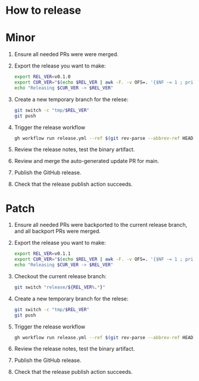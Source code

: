 # How to release

# Minor

1. Ensure all needed PRs were were merged.

2. Export the release you want to make:

    ```sh
    export REL_VER=v0.1.0
    export CUR_VER="$(echo $REL_VER | awk -F. -v OFS=. '{$NF -= 1 ; print}')"
    echo "Releasing $CUR_VER -> $REL_VER"
    ```
3. Create a new temporary branch for the relese:

    ```sh
    git switch -c "tmp/$REL_VER"
    git push
    ```

4. Trigger the release workflow

    ```sh
    gh workflow run release.yml --ref $(git rev-parse --abbrev-ref HEAD) -f kind=minor -f version="$REL_VER"
    ```
5. Review the release notes, test the binary artifact.

6. Review and merge the auto-generated update PR for main.

7. Publish the GitHub release.

8. Check that the release publish action succeeds.

# Patch

1. Ensure all needed PRs were backported to the current release branch, and all backport PRs were merged.

2. Export the release you want to make:

    ```sh
    export REL_VER=v0.1.1
    export CUR_VER="$(echo $REL_VER | awk -F. -v OFS=. '{$NF -= 1 ; print}')"
    echo "Releasing $CUR_VER -> $REL_VER"
    ```
3. Checkout the current release branch:

   ```sh
   git switch "release/${REL_VER%.*}"
   ```

4. Create a new temporary branch for the relese:

    ```sh
    git switch -c "tmp/$REL_VER"
    git push
    ```

5. Trigger the release workflow

    ```sh
    gh workflow run release.yml --ref $(git rev-parse --abbrev-ref HEAD) -f kind=patch -f version="$REL_VER"
    ```
6. Review the release notes, test the binary artifact.

7. Publish the GitHub release.

8. Check that the release publish action succeeds.
